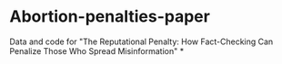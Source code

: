 # Abortion-penalties-paper
Data and code for "The Reputational Penalty: How Fact-Checking Can Penalize Those Who Spread Misinformation" *
